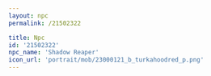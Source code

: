```yaml
---
layout: npc
permalink: /21502322

title: Npc
id: '21502322'
npc_name: 'Shadow Reaper'
icon_url: 'portrait/mob/23000121_b_turkahoodred_p.png'
---
```

